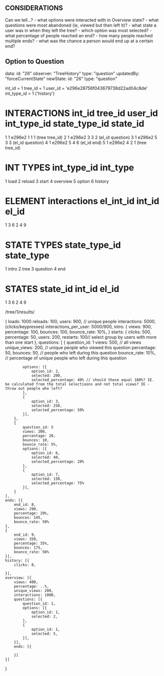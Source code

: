 CONSIDERATIONS
------------------

Can we tell...?
    - what options were interacted with in Overview state?
    - what questions were most abandoned (ie, viewed but then left it)?
    - what state a user was in when they left the tree?
    - which option was most selected?
    - what percentage of people reached an end?
    - how many people reached multiple ends?
    - what was the chance a person would end up at a certain end?





Option to Question
------------------
data:
    id: "26"
    observer: "TreeHistory"
    type: "question"
    updatedBy: "forceCurrentState"
newState:
    id: "26"
    type: "question"

int_id = 1  tree_id = 1
user_id = 'e296e28756f043679738d22ad04c8de'
int_type_id = 1 ('history')


INTERACTIONS
int_id      tree_id     user_id     int_type_id    state_type_id    state_id
=================================================================================
1           1           e296e2      1              1                1 (tree tree_id)
2           1           e296e2      3              3                2 (el_id question)
3           1           e296e2      5              3                3 (el_id question)
4           1           e296e2      5              4                6 (el_id end)
5           1           e296e2      4              2                1 (tree tree_id)



INT TYPES
int_type_id   int_type
=========================
1             load
2             reload
3             start
4             overview
5             option
6             history


ELEMENT interactions
el_int_id     int_id     el_id
==============================
1             3           6
2             4           9


STATE TYPES
state_type_id   state_type
=========================
1             intro
2             tree
3             question
4             end

STATES
state_id      int_id     el_id
==============================
1             3           6
2             4           9



/tree/1/results/

{
    loads: 1000
    reloads: 100,
    users: 900, // unique people
    interactions: 5000, (clicks/keypresses)
    interactions_per_user: 5000/900,
    intro: {
        views: 900,
        percentage: 100,
        bounces: 100,
        bounce_rate: 10%,
    }
    starts: {
        clicks: 500,
        percentage: 50,
        users: 200,
        restarts: 100// select group by users with more than one start
    },
    questions: [
        {
            question_id: 1
            views: 500, // all views
            unique_views: 200, // unique people who viewed this question
            percentage: 50,
            bounces: 50, // people who left during this question
            bounce_rate: 10%, // percentage of unique people who left during this question

            options: [{
                option_id: 2,
                selected: 200,
                selected_percentage: 40% // should these equal 100%? IE. be calculated from the total selectioons and not total views? IE - throw out people who left?
            },
            {
                option_id: 3,
                selected: 250,
                selected_percentage: 50%
            }],
        },
        {
            question_id: 5
            views: 200,
            percentage: 20,
            bounces: 10,
            bounce_rate: 5%,
            options: [{
                option_id: 6,
                selected: 40,
                selected_percentage: 20%
            },
            {
                option_id: 7,
                selected: 150,
                selected_percentage: 75%
            }],
        }
    ],
    ends: [{
        end_id: 8,
        views: 290,
        percentage: 29%,
        bounces: 145,
        bounce_rate: 50%
    },
    {
        end_id: 9,
        views: 350,
        percentage: 35%,
        bounces: 175,
        bounce_rate: 50%
    }],
    history: [{
        clicks: 8,

    }],
    overview: [{
        views: 400,
        percentage: ..%,
        unique_views: 200,
        interactions: 1000,
        questions: [{
            question_id: 1,
            options: [{
                option_id: 1,
                selected: 2,
            },
            {
                option_id: 1,
                selected: 5,
            }],
        }],
        ends: [{

        }]
    }] 
}
